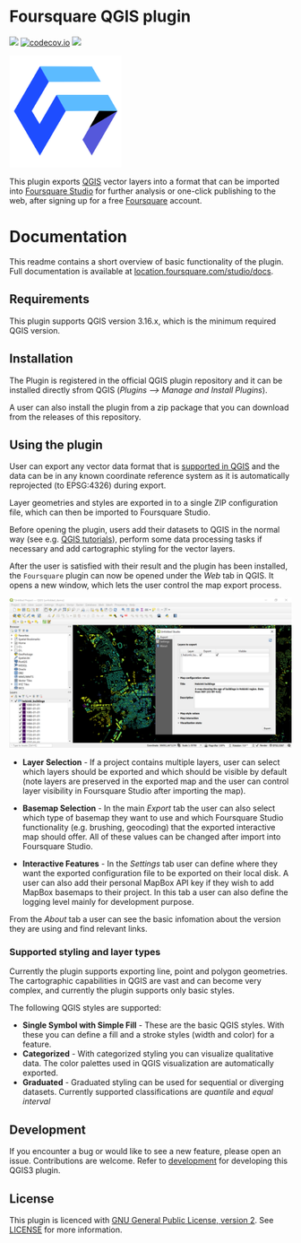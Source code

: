 # Foursquare QGIS plugin

![](https://github.com/foursquare/qgis-plugin/workflows/Tests/badge.svg)
[![codecov.io](https://codecov.io/github/foursquare/qgis-plugin/coverage.svg?branch=main)](https://codecov.io/github/foursquare/qgis-plugin?branch=main)
![](https://github.com/foursquare/qgis-plugin/workflows/Release/badge.svg)

<img src="docs/imgs/uf_qgis_logo.svg" width="200" height="200">

This plugin exports [QGIS](http://qgis.org/) vector layers into a format that can be imported into  [Foursquare Studio](https://studio.foursquare.com/) for further analysis or one-click publishing to the web, after signing up for a free [Foursquare](https://studio.foursquare.com/) account.

# Documentation

This readme contains a short overview of basic functionality of the plugin. Full documentation is available at [location.foursquare.com/studio/docs](https://location.foursquare.com/studio/docs).

## Requirements

This plugin supports QGIS version 3.16.x, which is the minimum required QGIS version.

## Installation

The Plugin is registered in the official QGIS plugin repository and it can be installed directly sfrom QGIS (*Plugins --> Manage and Install Plugins*).

A user can also install the plugin from a zip package that you can download from the releases of this repository.

## Using the plugin

User can export any vector data format that
is [supported in QGIS](https://docs.qgis.org/3.16/en/docs/user_manual/working_with_vector/index.html) and the data can
be in any known coordinate reference system as it is automatically reprojected (to EPSG:4326) during export.

Layer geometries and styles are exported in to a single ZIP configuration file, which can then be imported to Foursquare
Studio.

Before opening the plugin, users add their datasets to QGIS in the normal way (see
e.g. [QGIS tutorials](https://www.qgistutorials.com/en/)), perform some data processing tasks if necessary and add
cartographic styling for the vector layers.

After the user is satisfied with their result and the plugin has been installed, the `Foursquare` plugin can now be opened
under the *Web* tab in QGIS. It opens a new window, which lets the user control the map export process.

![Main plugin dialog](docs/imgs/main_dialog.png)

- **Layer Selection** - If a project contains multiple layers, user can select which layers should be exported and which
  should be visible by default (note layers are preserved in the exported map and the user can control layer visibility
  in Foursquare Studio after importing the map).

- **Basemap Selection** - In the main *Export* tab the user can also select which type of basemap they want to use and
  which Foursquare Studio functionality (e.g. brushing, geocoding) that the exported interactive map should offer. All of
  these values can be changed after import into Foursquare Studio.

- **Interactive Features** - In the *Settings* tab user can define where they want the exported configuration file to be
  exported on their local disk. A user can also add their personal MapBox API key if they wish to add MapBox basemaps to
  their project. In this tab a user can also define the logging level mainly for development purpose.

From the *About* tab a user can see the basic infomation about the version they are using and find relevant links.

### Supported styling and layer types

Currently the plugin supports exporting line, point and polygon geometries. The cartographic capabilities in QGIS are vast and can become very complex, and currently the plugin supports only basic styles.

The following QGIS styles are supported:

 - **Single Symbol with Simple Fill** - These are the basic QGIS styles. With these you can define a fill and a stroke styles (width and color) for a feature.
 - **Categorized** - With categorized styling you can visualize qualitative data. The color palettes used in QGIS visualization are automatically exported.
 - **Graduated** - Graduated styling can be used for sequential or diverging datasets. Currently supported classifications are *quantile* and *equal interval*

## Development

If you encounter a bug or would like to see a new feature, please open an issue. Contributions are welcome. Refer to [development](docs/development.md) for developing this QGIS3 plugin.

## License

This plugin is licenced with
[GNU General Public License, version 2](https://www.gnu.org/licenses/old-licenses/gpl-2.0.en.html).
See [LICENSE](LICENSE) for more information.
